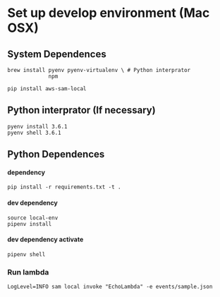 # Set up develop environment (Mac OSX)

## System Dependences

    brew install pyenv pyenv-virtualenv \ # Python interprator
                 npm
    
    pip install aws-sam-local

## Python interprator (If necessary)
    pyenv install 3.6.1
    pyenv shell 3.6.1

## Python Dependences

#### dependency
	pip install -r requirements.txt -t .
	
#### dev  dependency
	source local-env
    pipenv install
	
#### dev dependency activate
    pipenv shell

### Run lambda
    LogLevel=INFO sam local invoke "EchoLambda" -e events/sample.json
